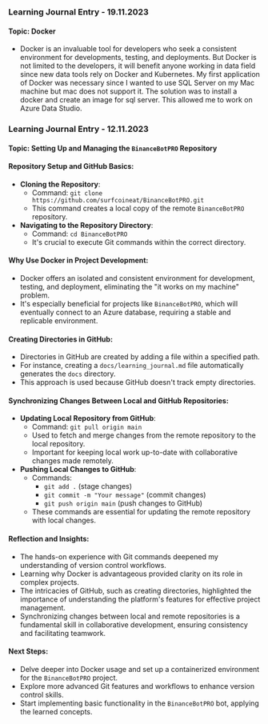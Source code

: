 ### Learning Journal Entry - 19.11.2023

#### **Topic: Docker**
- Docker is an invaluable tool for developers who seek a consistent environment for developments, testing, and deployments. But Docker is not limited to the developers, it will benefit anyone working in data field since new data tools rely on Docker and Kubernetes. My first application of Docker was necessary since I wanted to use SQL Server on my Mac machine but mac does not support it. The solution was to install a docker and create an image for sql server. This allowed me to work on Azure Data Studio. 

### Learning Journal Entry - 12.11.2023

#### **Topic: Setting Up and Managing the `BinanceBotPRO` Repository**

#### **Repository Setup and GitHub Basics**:
- **Cloning the Repository**:
  - Command: `git clone https://github.com/surfcoineat/BinanceBotPRO.git`
  - This command creates a local copy of the remote `BinanceBotPRO` repository.
- **Navigating to the Repository Directory**:
  - Command: `cd BinanceBotPRO`
  - It's crucial to execute Git commands within the correct directory.

#### **Why Use Docker in Project Development**:
- Docker offers an isolated and consistent environment for development, testing, and deployment, eliminating the "it works on my machine" problem.
- It's especially beneficial for projects like `BinanceBotPRO`, which will eventually connect to an Azure database, requiring a stable and replicable environment.

#### **Creating Directories in GitHub**:
- Directories in GitHub are created by adding a file within a specified path.
- For instance, creating a `docs/learning_journal.md` file automatically generates the `docs` directory.
- This approach is used because GitHub doesn't track empty directories.

#### **Synchronizing Changes Between Local and GitHub Repositories**:
- **Updating Local Repository from GitHub**:
  - Command: `git pull origin main`
  - Used to fetch and merge changes from the remote repository to the local repository.
  - Important for keeping local work up-to-date with collaborative changes made remotely.
- **Pushing Local Changes to GitHub**:
  - Commands:
    - `git add .` (stage changes)
    - `git commit -m "Your message"` (commit changes)
    - `git push origin main` (push changes to GitHub)
  - These commands are essential for updating the remote repository with local changes.

#### **Reflection and Insights**:
- The hands-on experience with Git commands deepened my understanding of version control workflows.
- Learning why Docker is advantageous provided clarity on its role in complex projects.
- The intricacies of GitHub, such as creating directories, highlighted the importance of understanding the platform's features for effective project management.
- Synchronizing changes between local and remote repositories is a fundamental skill in collaborative development, ensuring consistency and facilitating teamwork.

#### **Next Steps**:
- Delve deeper into Docker usage and set up a containerized environment for the `BinanceBotPRO` project.
- Explore more advanced Git features and workflows to enhance version control skills.
- Start implementing basic functionality in the `BinanceBotPRO` bot, applying the learned concepts.


